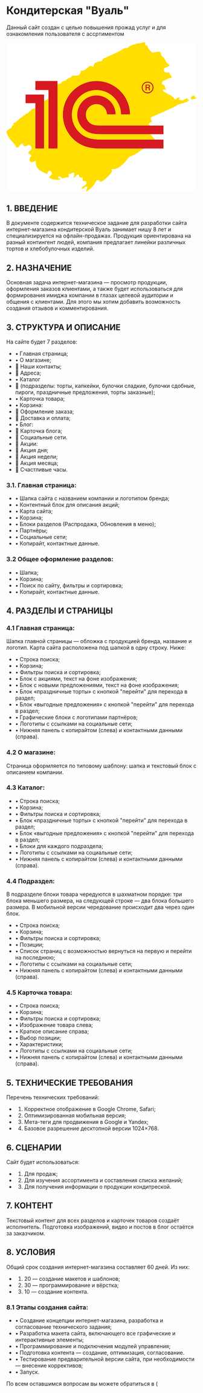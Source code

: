 # Кондитерская "Вуаль"

Данный сайт создан с целью повышения прожад услуг и для ознакомления пользователя с ассртиментом

![alt-текст](https://github.com/SarAlina222/Alina/blob/main/1с.png?raw=true)


## 1. ВВЕДЕНИЕ

В документе содержится техническое задание для разработки сайта интернет-магазина кондитерской Вуаль занимает нишу 8 лет и специализируется на офлайн-продажах. Продукция ориентирована на разный контингент людей, компания предлагает линейки различных тортов и хлебобулочных изделий.


## 2. НАЗНАЧЕНИЕ

Основная задача интернет-магазина — просмотр продукции, оформления заказов клиентами, а также будет использоваться для формирования имиджа компании в глазах целевой аудитории и общения с клиентами. Для этого мы хотим добавить возможность создания отзывов и комментирования.


## 3. СТРУКТУРА И ОПИСАНИЕ

На сайте будет 7  разделов:
* •	Главная страница;
* •	О магазине;
*  	Наши контакты;
*  	Адреса;
* •	Каталог 
*  	(подразделы: торты, капкейки, булочки сладкие, булочки сдобные, пироги, праздничные предложения, торты заказные);
* •	Карточка товара;
* •	Корзина:
*  	Оформление заказа;
*  	Доставка и оплата;
* •	Блог:
*  	Карточка блога;
*  	Социальные сети.
*  	Акции:
*  	Акция дня;
*  	Акция недели;
*  	Акция месяца;
*  	Счастливые часы.

### 3.1. Главная страница:

* •	Шапка сайта с названием компании и логотипом бренда;
* •	Контентный блок для описания акций;
* •	Карта сайта;
* •	Корзина;
* •	Блоки разделов (Распродажа, Обновления в меню);
* •	Партнёры;
* •	Социальные сети;
* •	Копирайт, контактные данные.

### 3.2 Общее оформление разделов:

* •	Шапка;
* •	Корзина;
* •	Поиск по сайту, фильтры и сортировка;
* •	Копирайт, контактные данные.


## 4. РАЗДЕЛЫ И СТРАНИЦЫ

### 4.1 Главная страница:

Шапка главной страницы — обложка с продукцией бренда, название и логотип. Карта сайта расположена под шапкой в одну строку. Ниже:
* •	Строка поиска;
* •	Корзина;
* •	Фильтры поиска и сортировка;
* •	Блок с акциями, текст на фоне изображения;
* •	Блок с новыми предложениями, текст на фоне изображения;
* •	Блок «праздничные торты» с кнопкой "перейти" для перехода в раздел;
* •	Блок «выгодные предложения» с кнопкой "перейти" для перехода в раздел;
* •	Графические блоки с логотипами партнёров;
* •	Логотипы с ссылками на социальные сети;
* •	Нижняя панель с копирайтом (слева) и контактными данными (справа).

### 4.2 О магазине:

Страница оформляется по типовому шаблону: шапка и текстовый блок с описанием компании.

### 4.3 Каталог:

* •	Строка поиска;
* •	Корзина;
* •	Фильтры поиска и сортировка;
* •	Блок «праздничные торты» с кнопкой "перейти" для перехода в раздел;
* •	Блок «выгодные предложения» с кнопкой "перейти" для перехода в раздел;
* •	Блоки для каждого подраздела;
* •	Логотипы с ссылками на социальные сети;
* •	Нижняя панель с копирайтом (слева) и контактными данными (справа).

### 4.4 Подраздел:

В подразделе блоки товара чередуются в шахматном порядке: три блока меньшего размера, на следующей строке — два блока большего размера. В мобильной версии чередование происходит два через один блок.
* •	Строка поиска;
* •	Корзина;
* •	Фильтры поиска и сортировка;
* •	Позиции;
* •	Список страниц с возможностью вернуться на первую и перейти на последнюю;
* •	Логотипы с ссылками на социальные сети;
* •	Нижняя панель с копирайтом (слева) и контактными данными (справа).

### 4.5 Карточка товара:

* •	Строка поиска;
* •	Корзина;
* •	Фильтры поиска и сортировка;
* •	Изображение товара слева;
* •	Краткое описание справа;
* •	Выбор позиции;
* •	Характеристики;
* •	Логотипы с ссылками на социальные сети;
* •	Нижняя панель с копирайтом (слева) и контактными данными (справа).


## 5. ТЕХНИЧЕСКИЕ ТРЕБОВАНИЯ

Перечень технических требований:
* 1.	Корректное отображение в Google Chrome, Safari;
* 2.	Оптимизированная мобильная версия;
* 3.	Мета-теги для продвижения в Google и Yandex;
* 4.	Базовое разрешение десктопной версии 1024×768.


## 6. СЦЕНАРИИ

Сайт будет использоваться:
* 1.	Для продаж;
* 2.	Для изучения ассортимента и составления списка желаний;
* 3.	Для получения информации о продукции кондитреской.


## 7. КОНТЕНТ

Текстовый контент для всех разделов и карточек товаров создаёт исполнитель. Подготовка изображений, видео и постов в блог остаётся за заказчиком.


## 8. УСЛОВИЯ

Общий срок создания интернет-магазина составляет 60 дней. Из них:
* 1.	20 — создание макетов и шаблонов;
* 2.	30 — программирование и вёрстка;
* 3.	10 — создание контента.

### 8.1 Этапы создания сайта:

* •	Создание концепции интернет-магазина, разработка и согласование технического задания;
* •	Разработка макета сайта, включающего все графические и интерактивные элементы;
* •	Программирование и подключения модулей управления;
* •	Подготовка контента — создание, оптимизация, согласование.
* •	Тестирование предварительной версии сайта, при необходимости — внесение коррективов;
* •	Запуск.

По всем оставшимся вопросам вы можете обратиться в (
